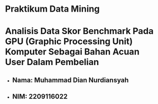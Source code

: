 # Praktikum Data Mining
# Analisis Data Skor Benchmark Pada GPU (Graphic Processing Unit) Komputer Sebagai Bahan Acuan User Dalam Pembelian

- ## Nama: Muhammad Dian Nurdiansyah
- ## NIM:  2209116022
